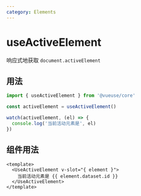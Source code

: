 ```yaml
---
category: Elements
---
```


# useActiveElement

响应式地获取 `document.activeElement`

## 用法

```js
import { useActiveElement } from '@vueuse/core'

const activeElement = useActiveElement()

watch(activeElement, (el) => {
  console.log('当前活动元素是', el)
})
```

## 组件用法

```vue
<template>
  <UseActiveElement v-slot="{ element }">
    当前活动元素是 {{ element.dataset.id }}
  </UseActiveElement>
</template>
```

